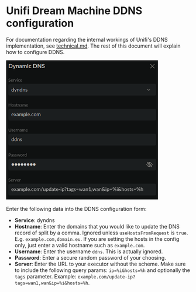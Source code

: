 # Unifi Dream Machine DDNS configuration
For documentation regarding the internal workings of Unifi's DDNS implementation, see [technical.md](./technical.md). The rest of this document will explain how to configure DDNS.

![Unifi DDNS settings](assets/unifi-ddns-settings.png)

Enter the following data into the DDNS configuration form:
- **Service**: dyndns
- **Hostname**: Enter the domains that you would like to update the DNS record of split by a comma. Ignored unless `useHostsFromRequest` is `true`. E.g. `example.com,domain.eu`. If you are setting the hosts in the config only, just enter a valid hostname such as `example.com`.
- **Username**: Enter the username `ddns`. This is actually ignored.
- **Password**: Enter a secure random password of your choosing.
- **Server**: Enter the URL to your executor without the scheme. Make sure to include the following query params: `ip=%i&hosts=%h` and optionally the `tags` parameter. Example: `example.com/update-ip?tags=wan1,wan&ip=%i&hosts=%h`.
